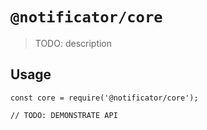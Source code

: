 # `@notificator/core`

> TODO: description

## Usage

```
const core = require('@notificator/core');

// TODO: DEMONSTRATE API
```
